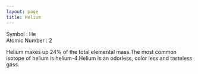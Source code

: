 ```yaml
---
layout: page
title: Helium
---
```


Symbol : He  
Atomic Number : 2

Helium makes up 24% of the total elemental mass.The most common isotope of helium is helium-4.Helium is an odorless, color less and tasteless gass. 